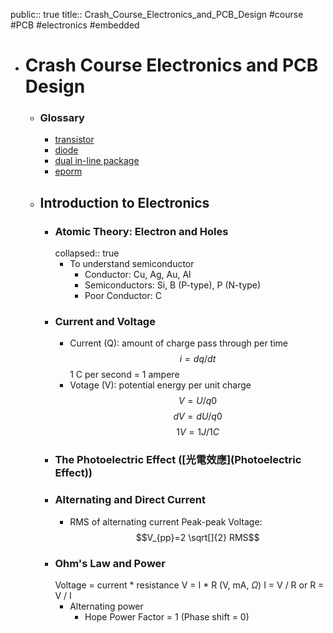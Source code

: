 public:: true
title:: Crash_Course_Electronics_and_PCB_Design
#course #PCB #electronics #embedded

- # Crash Course Electronics and PCB Design
	- ### Glossary
		- [transistor](https://www.google.com/url?sa=t&rct=j&q=&esrc=s&source=web&cd=&cad=rja&uact=8&ved=2ahUKEwia3P-O2t36AhUQBt4KHauACBkQmhN6BAhWEAI&url=https%3A%2F%2Fzh.wikipedia.org%2Fzh-tw%2F%25E6%2599%25B6%25E4%25BD%2593%25E7%25AE%25A1&usg=AOvVaw00n45Li0dcVlgLPZOYMLcp)
		- [diode](https://www.google.com/url?sa=t&rct=j&q=&esrc=s&source=web&cd=&cad=rja&uact=8&ved=2ahUKEwiPqf7u2d36AhWMBt4KHZfOCWAQmhN6BAhYEAI&url=https%3A%2F%2Fzh.wikipedia.org%2Fzh-tw%2F%25E4%25BA%258C%25E6%25A5%25B5%25E9%25AB%2594&usg=AOvVaw0ucWfeL-qNsnMGoOIdg2D0)
		- [dual in-line package](https://zh.wikipedia.org/wiki/%E9%9B%99%E5%88%97%E7%9B%B4%E6%8F%92%E5%B0%81%E8%A3%9D)
		- [eporm](https://www.google.com/url?sa=t&rct=j&q=&esrc=s&source=web&cd=&cad=rja&uact=8&ved=2ahUKEwjHxY_H2t36AhXYNd4KHRrTBTIQmhN6BAhQEAI&url=https%3A%2F%2Fzh.wikipedia.org%2Fzh-tw%2F%25E5%258F%25AF%25E6%2593%25A6%25E9%2599%25A4%25E5%258F%25AF%25E8%25A6%258F%25E5%258A%2583%25E5%25BC%258F%25E5%2594%25AF%25E8%25AE%2580%25E8%25A8%2598%25E6%2586%25B6%25E9%25AB%2594&usg=AOvVaw2PMe41NcprIvKIwaCXggvw)
	- ## Introduction to Electronics
		- ### Atomic Theory: Electron and Holes
		  collapsed:: true
			- To understand semiconductor
				- Conductor: Cu, Ag, Au, Al
				- Semiconductors: Si, B (P-type), P (N-type)
				- Poor Conductor: C
		- ### Current and Voltage
			- Current (Q): amount of charge pass through per time
			  $$i=dq/dt$$
			  1 C per second = 1 ampere
			- Votage (V): potential energy per unit charge
			  $$V=U/q0$$
			  $$dV=dU/q0$$
			  $$1V=1J/1C$$
		- ### The Photoelectric Effect ([光電效應](Photoelectric Effect))
		- ### Alternating and Direct Current
			- RMS of alternating current
			  Peak-peak Voltage: $$V_{pp}=2 \sqrt[]{2} RMS$$
		- ### Ohm's Law and Power
		  Voltage = current * resistance
		  V = I * R (V, mA, $\Omega$)
		  I = V / R or R = V / I
			- Alternating power
				- Hope Power Factor = 1 (Phase shift = 0)